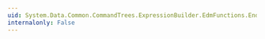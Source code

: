 ```yaml
---
uid: System.Data.Common.CommandTrees.ExpressionBuilder.EdmFunctions.EndsWith(System.Data.Common.CommandTrees.DbExpression,System.Data.Common.CommandTrees.DbExpression)
internalonly: False
---
```

